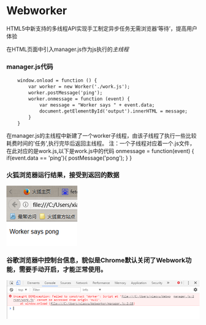 # Webworker
HTML5中新支持的多线程API实现手工制定异步任务无需浏览器‘等待’，提高用户体验
        <!DOCTYPE html>
        <html lang="en">
        <head>
            <meta charset="UTF-8">
            <title>Webworker</title>
            <script src="./manager.js"></script>
        </head>
        <body>
            <p id="output"></p>
        </body>
        </html>

在HTML页面中引入manager.js作为js执行的*主线程*
### manager.js代码
        window.onload = function () {
            var worker = new Worker('./work.js');
            worker.postMessage('ping');
            worker.onmessage = function (event) {
                var message = "Worker says " + event.data;
                document.getElementById('output').innerHTML = message;
            }
        }
在manager.js的主线程中新建了一个worker子线程，由该子线程了执行一些比较耗费时间的'任务',执行完毕后返回主线程。
注：一个子线程对应着一个.js文件，在此对应的是work.js,以下是work.js中的代码
        onmessage = function(event) {
            if(event.data == 'ping'){
                postMessage('pong');
            }
        }
### 火狐浏览器运行结果，接受到返回的数据
![Alt text](img/pingpang.PNG)
### 谷歌浏览器中控制台信息，貌似是Chrome默认关闭了Webwork功能，需要手动开启，才能正常使用。
![Alt text](img/error.PNG)